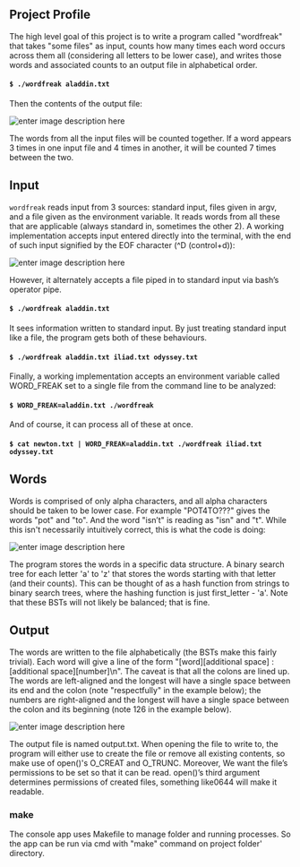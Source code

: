 ## Project Profile
The high level goal of this project is to write a program called "wordfreak" that takes "some files" as input, counts how many times each word 
occurs across them all (considering all letters to be lower case), and writes those words and associated counts to an output file in alphabetical order.

#### ```$ ./wordfreak aladdin.txt```

Then the contents of the output file:

![enter image description here](https://i.hizliresim.com/fZ90PB.png)

The words from all the input files will be counted together. If a word appears 3 times in one input file and 4 times in another, it will be counted 7 times between the two. 

## Input
```wordfreak``` reads input from 3 sources: standard input, files given in argv, and a file given as the environment variable. 
It reads words from all these that are applicable (always standard in, sometimes the other 2). A working implementation accepts 
input entered directly into the terminal, with the end of such input signified by the EOF character (^D (control+d)): 

![enter image description here](https://i.hizliresim.com/vmccmS.png)

However, it alternately accepts a file piped in to standard input via bash’s operator pipe.

#### ```$ ./wordfreak aladdin.txt```

It sees information written to standard input. By just treating standard input like a file, the program gets both of these behaviours.

#### ```$ ./wordfreak aladdin.txt iliad.txt odyssey.txt```

Finally, a working implementation accepts an environment variable called WORD_FREAK set to a single file from
the command line to be analyzed:

#### ```$ WORD_FREAK=aladdin.txt ./wordfreak```

And of course, it can process all of these at once.

#### ```$ cat newton.txt | WORD_FREAK=aladdin.txt ./wordfreak iliad.txt odyssey.txt```

## Words
Words is comprised of only alpha characters, and all alpha characters should be taken to be lower case.
For example "POT4TO???" gives the words "pot" and "to". And the word "isn’t" is reading as "isn" and "t". While
this isn't necessarily intuitively correct, this is what the code is doing:

![enter image description here](https://i.hizliresim.com/WtpXIh.png)

The program stores the words in a specific data structure. A binary search tree for each letter 'a' to 'z'
that stores the words starting with that letter (and their counts). This can be thought of as a hash function from strings to
binary search trees, where the hashing function is just first_letter - 'a'. Note that these BSTs will not likely be balanced; that
is fine.

## Output
The words are written to the file alphabetically (the BSTs make this fairly trivial). Each word will give a line of the form
"[word][additional space] : [additional space][number]\n". The caveat is that all the colons are lined up. The words are
left-aligned and the longest will have a single space between its end and the colon (note "respectfully" in the example
below); the numbers are right-aligned and the longest will have a single space between the colon and its beginning (note
126 in the example below).

![enter image description here](https://i.hizliresim.com/0pcExw.png)

The output file is named output.txt. When opening the file to write to, the program will either use to create the file
or remove all existing contents, so make use of open()'s O_CREAT and O_TRUNC. Moreover, We want the file’s permissions to be set so that it can be read. open()’s third argument determines permissions of created files, something like0644 will make it readable.

### make

The console app uses Makefile to manage folder and running processes. So the app can be run via cmd with "make" command on project folder' directory.


